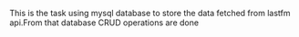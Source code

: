 
This is the task using mysql database to store the data fetched from lastfm api.From that database CRUD operations are done
